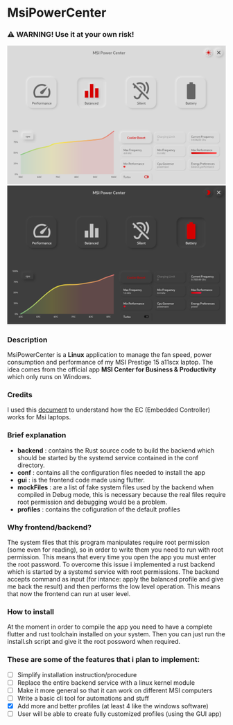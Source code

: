 # MsiPowerCenter
### :warning: **WARNING!** Use it at your own risk!

![MsiPowerCenter app light mode](/docs/light.png?raw=true "MsiPowerCenter app light mode")
![MsiPowerCenter app dark mode](/docs/dark.png?raw=true "MsiPowerCenter app dark mode")

### Description
MsiPowerCenter is a **Linux** application to manage the fan speed, power consumption and performance of my MSI Prestige 15 a11scx laptop. The idea comes from the official app **MSI Center for Business & Productivity** which only runs on Windows. 

### Credits
I used this [document](https://github.com/YoyPa/isw/blob/master/wiki/msi%20ec.pdf) to understand how the EC (Embedded Controller) works for Msi laptops.

### Brief explanation
- **backend** : contains the Rust source code to build the backend which should be started by the systemd service contained in the conf directory.
- **conf** : contains all the configuration files needed to install the app
- **gui** : is the frontend code made using flutter.
- **mockFiles** : are a list of fake system files used by the backend when compiled in Debug mode, this is necessary because the real files require root permission and debugging would be a problem.
- **profiles** : contains the cofiguration of the default profiles

### Why frontend/backend?
The system files that this program manipulates require root permission (some even for reading), so in order to write them you need to run with root permission. This means that every time you open the app you must enter the root password. To overcome this issue i implemented a rust backend which is started by a systemd service with root permissions. The backend accepts command as input (for intance: apply the balanced profile and give me back the result) and then performs the low level operation. This means that now the frontend can run at user level.

### How to install
At the moment in order to compile the app you need to have a complete flutter and rust toolchain installed on your system.
Then you can just run the install.sh script and give it the root possword when required.

### These are some of the features that i plan to implement:
- [ ] Simplify installation instruction/procedure
- [ ] Replace the entire backend service with a linux kernel module
- [ ] Make it more general so that it can work on different MSI computers
- [ ] Write a basic cli tool for automations and stuff
- [x] Add more and better profiles (at least 4 like the windows software)
- [ ] User will be able to create fully customized profiles (using the GUI app)
